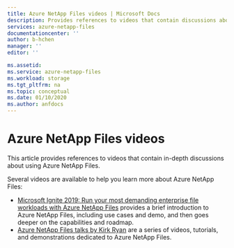 ```yaml
---
title: Azure NetApp Files videos | Microsoft Docs
description: Provides references to videos that contain discussions about using Azure NetApp Files. 
services: azure-netapp-files
documentationcenter: ''
author: b-hchen
manager: ''
editor: ''

ms.assetid:
ms.service: azure-netapp-files
ms.workload: storage
ms.tgt_pltfrm: na
ms.topic: conceptual
ms.date: 01/10/2020
ms.author: anfdocs
---
```

# Azure NetApp Files videos
This article provides references to videos that contain in-depth discussions about using Azure NetApp Files. 

Several videos are available to help you learn more about Azure NetApp Files:  

* [Microsoft Ignite 2019: Run your most demanding enterprise file workloads with Azure NetApp Files](https://azure.microsoft.com/resources/videos/ignite-2018-taking-on-the-most-demanding-enterprise-file-workloads-with-azure-netapp-files/) provides a brief introduction to Azure NetApp Files, including use cases and demo, and then goes deeper on the capabilities and roadmap.
* [Azure NetApp Files talks by Kirk Ryan](https://www.youtube.com/channel/UCq1jZkyVXqMsMSIvScBE2qg/playlists) are a series of videos, tutorials, and demonstrations dedicated to Azure NetApp Files. 
